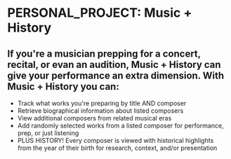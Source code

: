 # PERSONAL_PROJECT: Music + History

## If you're a musician prepping for a concert, recital, or evan an audition, Music + History can give your performance an extra dimension. With Music + History you can:

- Track what works you're preparing by title AND composer
- Retrieve biographical information about listed composers
- View additional composers from related musical eras
- Add randomly selected works from a listed composer for performance, prep, or just listening
- PLUS HISTORY! Every composer is viewed with historical highlights from the year of their birth for research, context, and/or presentation
